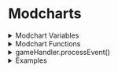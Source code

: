 # Modcharts

<details>
	
<summary>
Modchart Variables
</summary>
	
### flipMode : boolean
	
```
A bool which tells if it's playing Dad side.
```
	
### p1 : Character
	
```The opponent character.```
	
### p2 : Character
	
```The player character.```
	
### dad : Character
	
```Dad Character.```
	
### dad2 : Character
	
```Secondary Dad character.```
	
### bf : Character
	
```BF character.```
	
### bf2 : Character
	
```Secondary BF character.```
	
### playerObjects : table/Dictionary
	
```LiveScript
    || CONTENTS ||
    Dad : Object
    BF : Object
    Dad2 : Object
    BF2 : Object
```
	
### defaultcamzoom : number
	
```Changes the FOV of the camera by 70. Default is 1.```
	
### playerNoteOffsets : table/Array
	
```Contains 'Vector2' values, which tells the Receptor offset.```
	
### opponentNoteOffsets : table/Array
	
```Contains 'Vector2' values, which tells the Receptor offset.```
	
### playSound : function (soundId : id, volume : number) (default volume is 2)
	
```A function which plays sounds```
	
### leftStrums : table/Array
	
```Contains the receptors from the left side.```
	
### rightStrums : table/Array
	
```Contains the receptors from the right side.```
	
### dadStrums : table/Array
	
```Contains the opponent receptors.```
	
### playerStrums : table/Array
	
```Contains the player receptors.```
	
### allReceptors : table/Array
	
```Contains Dad and BF receptors.```
	
### .GUI : table/Array
	
```LiveScript
	Basically contains everything you can do with a imageLabel
    || CONTENTS ||
    Rotation : number
		 variable that dictates the rotation of the receptor(s)
```
	
### camControls : table/Dictionary
	
```LiveScript
	Handles the camera behaviour.
	|| CONTENTS ||		
	zoom : number
		Sets the game UI/camera zoom, depending by BehaviourType.
		This value is useless if BehaviourType is set to "Separate".
	BehaviourType : string (All,HUD,Camera,Separate)
		Changes how the zoom should work.
		Behaviour type is not used with the new system :/
	hudZoom : number
		Sets the game UI zoom.
		Only effective if BehaviourType is set to "Separate".
	camZoom : number
		Sets the camera zoom.
		Only effective if BehaviourType is set to "Separate".
	camOffset : CFrame
		Camera offset.
	StayOnCenter : boolean
		Forces the camera to stay in center of the spot.
	DisableLerp : boolean
		Toggles whenever the zoom should slowly tween back to their original value.
		Useful if you want to make a consistent zoom mechanic.
```
	
### internalSettings : table/Dictionary
	
```LiveScript
Settings where you can toggle certain behaviours.
|| CONTENTS ||
	autoSize : number
		Only used to determine sprites size at start up.
		Its not recommended to edit this value.
	notesRotateWithReceptors : boolean
		This sets the notes to copy the receptors rotation.
	notesShareTransparencyWithReceptors : boolean
		This sets the notes to copy the receptors transparency. (Alpha variable for clarification)
	OpponentNoteDrain : number
		This toggles whenever the NPC should drain the players health, if given value is a number.
		By default its set to False, which does nothing.
	useDuoSkins : boolean
		Determines if the engine should use separate Note skins for each side.
		Not recommended to edit, although its only used once at start up.
	useBPMSyncing : booleans
		Toggles if the engine should use the BPM syncing.
		This is added beacuse certain modcharts breaks if this is used.
		We dont know why as well.
	currentNoteSkinChange : table|nil
		This variable is used to change the note skin as soon they spawn.
		Contains the XML, ImageLabel and a boolean in order to work.
		Not recommended to edit.
	showOnlyStrums : boolean
		Unused.
	NoteSpawnTransparency : number
		This variable is used to change the notes transparency as soon they spawn.
		Must range from 0 to 1.
	minHealth : number
		This variable determins the minimum health that health drain will go to before stopping
```
	
### gameUI : Instance/ScreenGui
	
```LiveScript
Game user interface.
If you want to add sprites to the UI, its recommended to add them via gameUI.realGameUI.Notes
```
	
### notes : table/Array
	
```A list of all the notes that are currently being rendered.```
	
### unspawnedNotes : table/Array
	
```LiveScript
An array which contains unspawned notes.
Its ordered by strumTime.
```
### noteLanes : table/Array
	
```LiveScript
An array that contains lanes with your current rendering notes. (can be BF or Dad, only one of them)
I.E susNotesLanes[1][2]
	Should access the first lane of notes and the second rendering note.
```
### susNoteLanes : table/Array
	
```LiveScript
An array that contains lanes with your current rendering hold notes. (can be BF or Dad, only one of them)
I.E susNotesLanes[1][2]
	Should access the first lane of hold notes and the second rendering note.
```
### noteGroup : string
	
``A string which tells what noteGroup is the song currently using.``
	
### mapProps : string
	
``Should return the object for the map but prob won't work.``
	
### initialSpeed : number
	
``The speed of the scroll speed. This is like normal FNF but it's 0.45 times less``
	
### gameHandler : table/Directory
	
```LiveScript
Contains all the functions that affect the game
|| CONTENTS ||
	-- Functions
	changeIcon(name : string, side : boolean (false=dad, true=bf)) : function
      		Changes the icon for the selected side.
	changeAnimation(name : , player : object, speed, looped : boolean, force : boolean) : function
		Changes player's animation but doesn't change appearance.
	flash(hex, speed : number, int : initial transparency) : function
		Utilizes a frame that covers the size of the screen to tween its transparency to from the initial value to 1
      		(which is completely transparent).
	processEvent(event : string, value1 : float, value2 : float, ...)
		Runs an event through a processer that goes through all the known events and sends a signal to the 
      		EventTrigger if it is not already defined.
		For a list of all the events go to the Events API
	setProperty(va : string, value : value to set the property to)
		|| LIST OF CHANGEABLE PROPERTIES ||
		'camControls' -- list
		'defaultCamZoom' -- number (default: 1)
		'camGame.zoom' -- number
		'camZooming' -- boolean
		'songLength' -- This changes the length of the TimeBar, it does not change the actual length of the song
	getSongName(SongData : moduleScript) -- returns the name of the song from a moduleScript
	closeScript(name : string) -- Used to prevent the modchart from being used any more in a song (the name will be something like "modchart.lua")
	receptChangeSkin(Receptor : int, NSLabel : imageLabel, XML : moduleScript) -- changes the receptors
	ChangeNoteSkin(noteSkinName : string, boolSide (false=dad, true=bf), force : boolean, mania : int) -- Changes the note skin
	Kill() -- This just kills the player, nothing special really (check if the player has death enabled before using this)

	-- Lists/Variables
	settings: --Contains a list of all the player's settings
	PlayerObjects: --Contains a list of the players' objects (dad, bf)
	PositioningParts: --Contains a list of all the parts to the stage
		Left = nil; -- Dad
		Right = nil; -- Boyfriend
		Left2 = nil; -- Second BF
		Right2 = nil;
		Camera = nil;
		isPlayer = {nil,nil,nil,nil}; -- bf, dad, bf2, dad2
		AccuracyRate = nil; -- the funny messages
		PlayAs = nil; -- none, left or right
		isOpponentAvailable = nil; -- fighting against a ghost?????
		Spot = nil;
		--BFIcon = BFIcon; -- DEPRECATED
		--DadIcon = DadIcon; -- DEPRECATED
		CameraPlayer = false;
	PlayerStats: --Contains a list of all the player's stats
		Health = 1;
		DrainRate = 0; -- health drained in seconds.
		MaxHealth = 2;
		Score = 0;
	
```
	
</details>

<details>
	<summary>Modchart Functions</summary>
	
	
### Functions are vital for modcharts to work and are called at specific times.
	
- "preInit = function(gameUI : frame, module : table)"
	
```
This function is played before the song has started loadin
```
	
- "init = function()"
	
```
This function is played when the song is loading
```
	
- "preStart = function()"
	
```
Runs when the countdown starts
```
	
- "Start = function()"
	
```
Runs when the song starts
```
	
- "P1NoteHit = function(noteType : string, noteData : number, note : table)"
	
```
Runs when the player hits a note
```
	
- "P2NoteHit = function(noteType : string, noteData : number)"
	
```
Runs when the opponent hits a note, this includes other players
```
	
- "Update = function(deltaTime)"
	
```
Runs whenever a frame is rendered
```
	
- "StepHit = function(curStep)"
	
```
Runs when a step is hit
```
	
- "BeatHit = function(curBeat)"
	
```
Runs when a beat is hit
```
	
- "sectionChange = function(currentSection : table)"

```
Runs when a section changes
	"currentSection" is a table that includes,
		mustHitSection : boolean,
		typeOfSection : number,
		lengthInSteps : number,
		sectionNotes : table
```
	
- "EventTrigger = function(name : string, value1 : float, value2 : float, ...)"
	
```
Runs when an event is played, even when an event is called from a modchart.
```
	
</details>

<details>
<summary>gameHandler.processEvent()</summary>
	
```LiveScript
|| MORE IN DEPTH IN THE EVENTS API ||

This function will be used whenever you want to process an event.
Any time "processEvent()" is used the "EventTrigger()" event is played inside the modchart.
```

  - "set camera zoom"
	
```LiveScript
value1 : number
	Sets the cameraZoom to value1
value2 : number
	Sets the hudZoom to value2
```
	
  - "tween camera zoom"
	
```LiveScript
value1 : number
	Target camera zoom
value2 : number
	Length of the tween
value3 : EasingStyle
	Sets the style of the tween
value4 : EasingDirection
	Sets the type of tween. (In, Out, InOut)
```
	
  - "add camera zoom"
	
```LiveScript
This event only plays when the "CameraZooms" settings is true and
hudZoom is less than 1.4.
	value1 : number
		Changes the hudZoom by this number
	value2 : number
		Changes the cameraZoom by this number
```
	
  - "camera follow pos"
	
```LiveScript
Changes the camera offset to the defined position.
	value1 : number
		The x value of the offset
	value2 : number
		The y value of the offset
```
	
  - "set cam speed"
	
```LiveScript
Cam Speed controls how fast the camera moves from position to position.
	value1 : number
		Sets the camSpeed to this value
```
  - "camera flash"  
```LiveScript
This event only plays when the "distractions" setting is true
	value1 : number
		Controls the speed of the flash
	value2 : hex
		Controls the color of the flash
```
	
  - "screen shake"
	
```LiveScript
This event shakes the screen but can also shake the UI
	value1 : number / string ("10, 0.1")
		When it is a number it controls the duration of the screen shake
        	When it is a string separated by a comma the first number controls the
        	duration of the UI shake and the second controls the intensity.
	value2 : number / string ("10, 0.1")
		When a number it controls the intensity of the screen shake
        	When a string separated by a comma the first number controls the 
        	duration of the UI shake and the second controls the intensity.
```
	
  - "hey!"
	
```LiveScript
Plays the "hey" animation for either boyfriend, girlfriend, or dad
however, only boyfriend works at the moment.
	value1 : string
		Name of the character to dance.
```
	
  - "lane modifier"  
	
```LiveScript
Changes the scroll speed of a arrows in a specific lane.
	value1 : number
		The value is the lane. Usually there are 8 lanes
	value2 : number
		The value is the speed the scroll speed changes to
```
	
  - "change scroll speed"

```LiveScript
This event only plays when the setting "ForceSpeed" is false.
	value1 : number
		The speed the scroll speed will change to. (Speed Multiplier that is not actuall scroll speed)
	value2 : number
		How quick in seconds that the scroll speed will change to it's new value.
```

</details>

<details>
	
<summary>Examples</summary>

```lua
--!nolint UnknownGlobal
--!nolint UninitializedLocal
--local Conductor = require(game.ReplicatedStorage.Modules.Conductor) -- This doesn't need to be defined unless you need to know the stepCrochet or BPM and what not
--local timer = 0; -- If this is unused then get rid of it.
return {
	-- This function is played after the countdown.
	Start = function()
		gameHandler.processEvent("change scroll speed", 1.15, 2)
		-- Changes the scroll speed to 1.15x the song's scroll speed over the course of 2 seconds.
	end,
	
	-- This function played whenever an event is processed
	EventTrigger = function(name, value1, value2, ...)
		if name == "mycustomevent" then -- The name is always in lowercase
			-- Lets just say that value1 is the x and value2 is the y.
			for i = 1, #allReceptors do -- Iterates through all of the receptors, usually there are 8.
				allReceptors[i]:SetPosition(value1 + (i * 10), value2) -- Sets the x and y values of the receptor.
			end
		end
	end,
}
```
	
</details>
